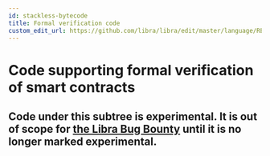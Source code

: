 ```yaml
---
id: stackless-bytecode
title: Formal verification code
custom_edit_url: https://github.com/libra/libra/edit/master/language/README.md
---
```


# Code supporting formal verification of smart contracts

## Code under this subtree is experimental. It is out of scope for [the Libra Bug Bounty](https://hackerone.com/libra) until it is no longer marked experimental.
